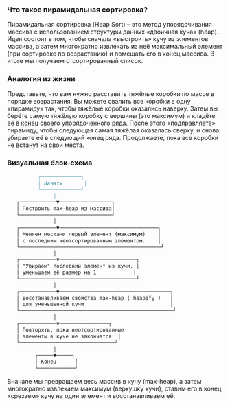 ### Что такое пирамидальная сортировка?

Пирамидальная сортировка (Heap Sort) – это метод упорядочивания массива с использованием структуры данных «двоичная куча» (heap). Идея состоит в том, чтобы сначала «выстроить» кучу из элементов массива, а затем многократно извлекать из неё максимальный элемент (при сортировке по возрастанию) и помещать его в конец массива. В итоге мы получаем отсортированный список.

### Аналогия из жизни

Представьте, что вам нужно расставить тяжёлые коробки по массе в порядке возрастания. Вы можете свалить все коробки в одну «пирамиду» так, чтобы тяжёлые коробки оказались наверху. Затем вы берёте самую тяжёлую коробку с вершины (это максимум) и кладёте её в конец своего упорядоченного ряда. После этого «подправляете» пирамиду, чтобы следующая самая тяжёлая оказалась сверху, и снова убираете её в следующий конец ряда. Продолжаете, пока все коробки не встанут на свои места.


### Визуальная блок-схема

```md
          ┌─────────────┐
          │ Начать       │
          └─────────────┘
               │
   ┌────────────▼─────────────────┐
   │ Построить max-heap из массива│
   └──────────────────────────────┘
               │
   ┌────────────▼────────────────────────────────┐
   │ Меняем местами первый элемент (максимум)    │
   │ c последним неотсортированным элементом.    │
   └──────────────────────────────────────────────┘
               │
   ┌────────────▼─────────────────────────┐
   │ "Убираем" последний элемент из кучи, │
   │ уменьшаем её размер на 1            │
   └──────────────────────────────────────┘
               │
   ┌────────────▼────────────────────────────────────┐
   │ Восстанавливаем свойства max-heap ( heapify )   │
   │ для уменьшенной кучи                            │
   └──────────────────────────────────────────────────┘
               │
   ┌────────────▼────────────────┐
   │ Повторять, пока неотсортированные
   │ элементы в куче не закончатся  │
   └───────────────────────────────┘
               │
         ┌─────▼─────┐
         │ Конец      │
         └────────────┘

```

Вначале мы превращаем весь массив в кучу (max-heap), а затем многократно извлекаем максимум (верхушку кучи), ставим его в конец, «срезаем» кучу на один элемент и восстанавливаем её.